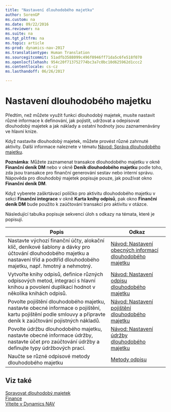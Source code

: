 ```yaml
---
title: "Nastavení dlouhodobého majetku"
author: SorenGP
ms.custom: na
ms.date: 09/22/2016
ms.reviewer: na
ms.suite: na
ms.tgt_pltfrm: na
ms.topic: article
ms-prod: dynamics-nav-2017
ms.translationtype: Human Translation
ms.sourcegitcommit: 51adfb3588099c496f0946ff71da5c6fe518f070
ms.openlocfilehash: 954c20f713752774bc3a7c0bc10d625962d1ccc2
ms.contentlocale: cs-cz
ms.lasthandoff: 06/26/2017

---
```


# <a name="set-up-fixed-assets"></a>Nastavení dlouhodobého majetku
Předtím, než můžete využít funkci dlouhodobý majetek, musíte nastavit různé informace k definování, jak pojistit, udržovat a odepisovat dlouhodobý majetek a jak náklady a ostatní hodnoty jsou zaznamenávány ve hlavní knize.

Když nastavíte dlouhodobý majetek, můžete provést různé zahrnuté aktivity. Další informace naleznete v tématu [Návod: Správa dlouhodobého majetku](fa-manage.md).

**Poznámka**: Můžete zaznamenat transakce dlouhodobého majetku v okně **Finanční deník DM** nebo v okně **Deník dlouhodobého majetku** podle toho, zda jsou transakce pro finanční generování sestav nebo interní správu. Nápověda pro dlouhodobý majetek popisuje pouze, jak používat okno **Finanční deník DM**.

Když vyberete zaškrtávací políčko pro aktivitu dlouhodobého majetku v sekci **Finanční integrace** v okně **Karta knihy odpisů**, pak okno **Finanční deník DM** bude použito k zaúčtování transakcí pro aktivitu v otázce.

Následující tabulka popisuje sekvenci úloh s odkazy na témata, které je popisují.

| Popis | Odkaz |  
|----|-----|  
|Nastavte výchozí finanční účty, alokační klíč, deníkové šablony a dávky pro účtování dlouhodobého majetku a nastavení tříd a podtříd dlouhodobého majetku, např. hmotný a nehmotný.|[Návod: Nastavení obecných informací dlouhodobého majetku](fa-how-setup-general.md)|  
|Vytvořte knihy odpisů, definice různých odpisových metod, integraci s hlavní knihou a povolení duplikací hodnot v několika knihách odpisů.|[Návod: Nastavení odpisu dlouhodobého majetku](fa-how-setup-depreciation.md)|
|Povolte pojištění dlouhodobého majetku, nastavte obecné informace o pojištění, kartu pojištění podle smlouvy a připravte deník k zaúčtování pojistných nákladů.|[Návod: Nastavení pojištění dlouhodobého majetku](fa-how-setup-insurance.md)|
|Povolte údržbu dlouhodobého majetku, nastavte obecné informace údržby, nastavte účet pro zaúčtování údržby a definujte typy údržbových prací.|[Návod: Nastavení údržby dlouhodobého majetku](fa-how-setup-maintenance.md)|
|Naučte se různé odpisové metody dlouhodobého majetku|[Metody odpisu](fa-depreciation-methods.md)|

## <a name="see-also"></a>Viz také
[Spravovat dlouhodobý majetek](fa-manage.md)  
[Finance](finance-setup.md)  
[Vítejte v Dynamics NAV](across-get-started.md)

